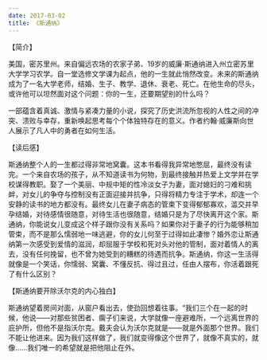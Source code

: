 ```yaml
---
date: 2017-03-02
title: 《斯通纳》
---
```





【简介】

美国，密苏里州。来自偏远农场的农家子弟、19岁的威廉·斯通纳进入州立密苏里大学学习农学。自一堂选修文学课为起点，他的一生就此悄然改变。未来的斯通纳成为了一名大学老师，结婚、生子、教学、退休、衰老、死亡。在他生命的尽头，或许他可以坦然面对这个问题：你的一生，还要期望别的什么吗？

一部蕴含着真诚、激情与紧凑力量的小说，探究了历史洪流所忽视的人性之间的冲突、溃败与幸存，重新唤起思考每个个体独特存在的意义。作者约翰·威廉斯向世人展示了凡人中的勇者在如何生活。

【读后感】

斯通纳整个人的一生都过得非常地窝囊。这本书看得我异常地憋屈，最终没有读完。一个来自农场的孩子，从不知道读书为何物，到最终接触并热爱上文学并在学校谋得教职。娶了一个美丽、中规中矩的性冷淡女子为妻，面对媳妇的刁难和挑衅，对女儿的争夺与控制没有正面迎接并抗争，只得将精力专注于学术，却连一个安静的读书的地方都没有。最终女儿在妻子病态的管束下变得郁郁寡欢，滥交并早孕结婚，对待感情很随意，对待生活也很随意，结婚只是为了尽快离开这个家。斯通纳，你能说女儿变成这个样子跟你没有关系吗？如果你对于妻子的行为能够稍加管束，而不是那么懦弱地一味逃避，你的女儿何至于过得如此凄惨？婚外恋让斯通纳第一次感受到爱情的滋润，却屈服于学校和死对头对他的管制，面对着情人的离去，没有任何挽留，也不曾为她受到的糟糕的待遇而抗争。斯通纳，你这一生活得就像是一个笑话，你懦弱、窝囊、不懂反抗、得过且过，任由人摆布，你活着跟死了有什么区别？

 

【斯通纳要开除沃尔克的内心独白】

斯通纳望着房间对面，从窗户看出去，使劲回想着往事。“我们三个在一起的时候，他说——对那些贫困者、瘸子们来说，大学就像一座避难所，一个远离世界的庇护所，但他不是指沃尔克。戴夫会认为沃尔克就是——就是外面那个世界。我们不能让他进来。因为我们这样做了，我们就变得像这个世界了，就像不真实的，就像……我们唯一的希望就是把他阻止在外。